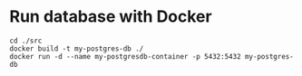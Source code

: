 # Run database with Docker
```
cd ./src
docker build -t my-postgres-db ./
docker run -d --name my-postgresdb-container -p 5432:5432 my-postgres-db
```
